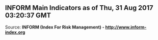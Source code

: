 ## INFORM Main Indicators as of Thu, 31 Aug 2017 03:20:37 GMT

Source: **INFORM (Index For Risk Management) - http://www.inform-index.org**